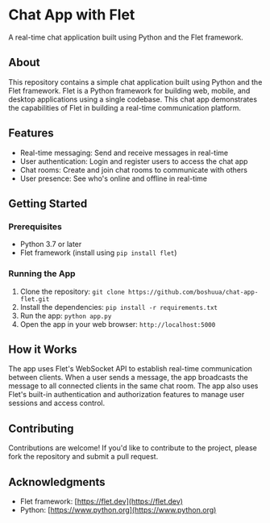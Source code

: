 # Chat App with Flet

A real-time chat application built using Python and the Flet framework.

## About

This repository contains a simple chat application built using Python and the Flet framework. Flet is a Python framework for building web, mobile, and desktop applications using a single codebase. This chat app demonstrates the capabilities of Flet in building a real-time communication platform.

## Features

* Real-time messaging: Send and receive messages in real-time
* User authentication: Login and register users to access the chat app
* Chat rooms: Create and join chat rooms to communicate with others
* User presence: See who's online and offline in real-time

## Getting Started

### Prerequisites

* Python 3.7 or later
* Flet framework (install using `pip install flet`)

### Running the App

1. Clone the repository: `git clone https://github.com/boshuua/chat-app-flet.git`
2. Install the dependencies: `pip install -r requirements.txt`
3. Run the app: `python app.py`
4. Open the app in your web browser: `http://localhost:5000`

## How it Works

The app uses Flet's WebSocket API to establish real-time communication between clients. When a user sends a message, the app broadcasts the message to all connected clients in the same chat room. The app also uses Flet's built-in authentication and authorization features to manage user sessions and access control.

## Contributing

Contributions are welcome! If you'd like to contribute to the project, please fork the repository and submit a pull request.

## Acknowledgments

* Flet framework: [https://flet.dev](https://flet.dev)
* Python: [https://www.python.org](https://www.python.org)
